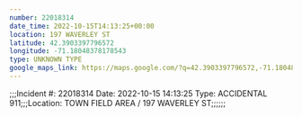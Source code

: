 ```yaml
---
number: 22018314
date_time: 2022-10-15T14:13:25+00:00
location: 197 WAVERLEY ST
latitude: 42.3903397796572
longitude: -71.18048378178543
type: UNKNOWN TYPE
google_maps_link: https://maps.google.com/?q=42.3903397796572,-71.18048378178543
---
```


;;;Incident #: 22018314  Date: 2022-10-15 14:13:25   Type: ACCIDENTAL 911;;;Location: TOWN FIELD AREA / 197 WAVERLEY ST;;;;;;
